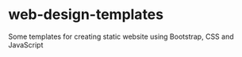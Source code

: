 # web-design-templates
Some templates for creating static website using Bootstrap, CSS and JavaScript
